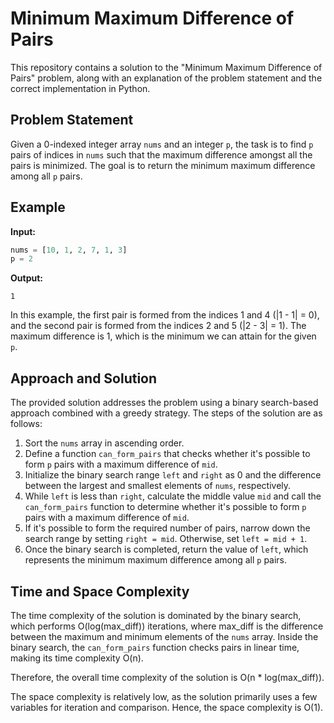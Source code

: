 # Minimum Maximum Difference of Pairs

This repository contains a solution to the "Minimum Maximum Difference of Pairs" problem, along with an explanation of the problem statement and the correct implementation in Python.

## Problem Statement

Given a 0-indexed integer array `nums` and an integer `p`, the task is to find `p` pairs of indices in `nums` such that the maximum difference amongst all the pairs is minimized. The goal is to return the minimum maximum difference among all `p` pairs.

## Example

**Input:**
```python
nums = [10, 1, 2, 7, 1, 3]
p = 2
```

**Output:**
```
1
```

In this example, the first pair is formed from the indices 1 and 4 (|1 - 1| = 0), and the second pair is formed from the indices 2 and 5 (|2 - 3| = 1). The maximum difference is 1, which is the minimum we can attain for the given `p`.

## Approach and Solution

The provided solution addresses the problem using a binary search-based approach combined with a greedy strategy. The steps of the solution are as follows:

1. Sort the `nums` array in ascending order.
2. Define a function `can_form_pairs` that checks whether it's possible to form `p` pairs with a maximum difference of `mid`.
3. Initialize the binary search range `left` and `right` as 0 and the difference between the largest and smallest elements of `nums`, respectively.
4. While `left` is less than `right`, calculate the middle value `mid` and call the `can_form_pairs` function to determine whether it's possible to form `p` pairs with a maximum difference of `mid`.
5. If it's possible to form the required number of pairs, narrow down the search range by setting `right = mid`. Otherwise, set `left = mid + 1`.
6. Once the binary search is completed, return the value of `left`, which represents the minimum maximum difference among all `p` pairs.

## Time and Space Complexity

The time complexity of the solution is dominated by the binary search, which performs O(log(max_diff)) iterations, where max_diff is the difference between the maximum and minimum elements of the `nums` array. Inside the binary search, the `can_form_pairs` function checks pairs in linear time, making its time complexity O(n).

Therefore, the overall time complexity of the solution is O(n * log(max_diff)).

The space complexity is relatively low, as the solution primarily uses a few variables for iteration and comparison. Hence, the space complexity is O(1).
